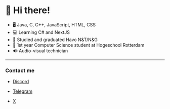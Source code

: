 # 👋 Hi there!

- 🖥️ Java, C, C++, JavaScript, HTML, CSS
- 💻 Learning C# and NextJS
- 📜 Studied and graduated Havo N&T/N&G
- 🏫 1st year Computer Science student at Hogeschool Rotterdam
- 🔊 Audio-visual technician
-------------------------------------------------
### Contact me
- [Discord](https://discord.com/users/719880130280816730)

- [Telegram](https://t.me/mverkaik)

- [X](https://x.com/MikeVerkaik_)




